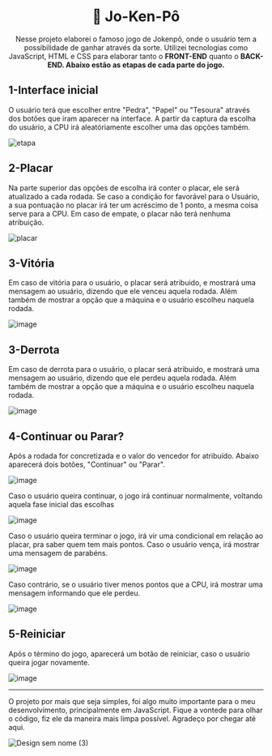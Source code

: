 <h1 align="center">🔴 Jo-Ken-Pô</h1>

<p align="center">Nesse projeto elaborei o famoso jogo de Jokenpô, onde o usuário tem a possibilidade de ganhar através da sorte. Utilizei tecnologias como JavaScript, HTML e CSS para elaborar tanto o <b>FRONT-END</b> quanto o <b>BACK-END. Abaixo estão as etapas de cada parte do jogo.</b></p>

<h2>1-Interface inicial</h2>
<p>O usuário terá que escolher entre "Pedra", "Papel" ou "Tesoura" através dos botões que iram aparecer na interface. A partir da captura da escolha do usuário, a CPU irá aleatóriamente escolher uma das opções também.</p>

![etapa](https://github.com/devluizgustavo/gamejokenpo/assets/142704849/fbbe342b-cfe5-4570-8de9-942705873148)

<h2>2-Placar</h2>
<p>Na parte superior das opções de escolha irá conter o placar, ele será atualizado a cada rodada. Se caso a condição for favorável para o Usuário, a sua pontuação no placar irá ter um acréscimo de 1 ponto, a mesma coisa serve para a CPU. Em caso de empate, o placar não terá nenhuma atribuição.</p>

![placar](https://github.com/devluizgustavo/gamejokenpo/assets/142704849/b07c79e4-f74a-4d26-beca-4738e662fa27)

<h2>3-Vitória</h2>
<p>Em caso de vitória para o usuário, o placar será atribuido, e mostrará uma mensagem ao usuário, dizendo que ele venceu aquela rodada. Além também de mostrar a opção que a máquina e o usuário escolheu naquela rodada.</p>

![image](https://github.com/devluizgustavo/gamejokenpo/assets/142704849/94922855-637b-4a93-a493-132404d68451)

<h2>3-Derrota</h2>
<p>Em caso de derrota para o usuário, o placar será atribuido, e mostrará uma mensagem ao usuário, dizendo que ele perdeu aquela rodada. Além também de mostrar a opção que a máquina e o usuário escolheu naquela rodada.</p>

![image](https://github.com/devluizgustavo/gamejokenpo/assets/142704849/90420c6c-b806-4213-b6fc-30f17e955ab8)

<h2>4-Continuar ou Parar?</h2>
<p>Após a rodada for concretizada e o valor do vencedor for atribuído. Abaixo aparecerá dois botões, "Continuar" ou "Parar".</p>

![image](https://github.com/devluizgustavo/gamejokenpo/assets/142704849/f7f2b5fd-33ec-4fb0-8240-642677fcf38c)

<p>Caso o usuário queira continuar, o jogo irá continuar normalmente, voltando aquela fase inicial das escolhas</p>

![image](https://github.com/devluizgustavo/gamejokenpo/assets/142704849/c45d33f8-99c2-4d9e-acc2-db6d894b9933)

<p>Caso o usuário queira terminar o jogo, irá vir uma condicional em relação ao placar, pra saber quem tem mais pontos. Caso o usuário vença, irá mostrar uma mensagem de parabéns.</p>

![image](https://github.com/devluizgustavo/gamejokenpo/assets/142704849/fb813a3b-147e-4af9-ba6d-9e6663de6f58)

<p>Caso contrário, se o usuário tiver menos pontos que a CPU, irá mostrar uma mensagem informando que ele perdeu.</p>

![image](https://github.com/devluizgustavo/gamejokenpo/assets/142704849/d395ccf4-e6a3-44e9-b7dc-c85edc26867f)

<h2>5-Reiniciar</h2>
<p>Após o término do jogo, aparecerá um botão de reiniciar, caso o usuário queira jogar novamente.</p>

![image](https://github.com/devluizgustavo/gamejokenpo/assets/142704849/520ab157-46ff-44da-ac55-fc3a9464c202)

<hr>

<p>O projeto por mais que seja simples, foi algo muito importante para o meu desenvolvimento, principalmente em JavaScript. Fique a vontede para olhar o código, fiz ele da maneira mais limpa possível. Agradeço por chegar até aqui.</p>

![Design sem nome (3)](https://github.com/devluizgustavo/gamejokenpo/assets/142704849/b0efcf8a-01b5-4acf-8877-a57f005b0bff)




